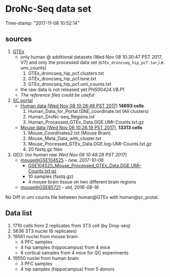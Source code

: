 # DroNc-Seq data set 
Time-stamp: "2017-11-08 10:52:14"
## sources 
1. [GTEx](https://www.gtexportal.org/home/datasets)
   * only human @ additional datasets (Wed Nov 08 10:30:47 PST 2017, V7) and only the processed data set (`GTEx_droncseq_hip_pcf.tar`,i.e. umi_counts) 
     1. GTEx_droncseq_hip_pcf.clusters.txt 
     2. GTEx_droncseq_hip_pcf.tsne.txt 
     3. GTEx_droncseq_hip_pcf.umi_counts.txt
   * the raw data is not released yet *PHS00424.V8.P1*   
   * *The reference files could be useful*
2. [SC portal](https://portals.broadinstitute.org/single_cell)
   * [Human data (Wed Nov 08 10:28:48 PST 2017)](https://portals.broadinstitute.org/single_cell/study/dronc-seq-single-nucleus-rna-seq-on-human-archived-brain) **14693 cells** 
     1. Human_Data_for_Portal.tSNE_coordinate.txt (All clusters)
     2. Human_DroNc-seq_Regions.txt	
     3. Human_Processed_GTEx_Data.DGE.UMI-Counts.txt.gz	
   * [Mouse data (Wed Nov 08 10:26:19 PST 2017)](https://portals.broadinstitute.org/single_cell/study/dronc-seq-single-nucleus-rna-seq-on-mouse-archived-brain), **13313 cells**
     1. Mouse_Coordinates2.txt (Mouse Brain)	
     2. Mouse_Meta_Data_with_cluster.txt	
     3. Mouse_Processed_GTEx_Data.DGE.log-UMI-Counts.txt.gz	
     4. 20 fastq.gz files
3. GEO: (*no human raw Wed Nov 08 10:48:28 PST 2017*)
   * [mouse@GSE104525](https://www.ncbi.nlm.nih.gov/geo/query/acc.cgi?acc=GSE104525) - *new, 2017-10-06*
     * [GSE104525_Mouse_Processed_GTEx_Data.DGE.UMI-Counts.txt.gz](https://www.ncbi.nlm.nih.gov/geo/download/?acc=GSE104525&format=file&file=GSE104525%5FMouse%5FProcessed%5FGTEx%5FData%2EDGE%2EUMI%2DCounts%2Etxt%2Egz)
     * 10 samples (fastq.gz) 
     * 4 mouse brain tissue on two different brain regions 
   * [mouse@GSE85721](https://www.ncbi.nlm.nih.gov/geo/query/acc.cgi?acc=GSE85721) - *old, 2016-08-16*

No Diff in umi counts file  between human@GTEx with human@sc_protal. 

## Data list 
1. 1710 cells from  2 replicates from 3T3 cell (by Drop-seq)
2. 5636 3T3 nuclei (6 replicates) 
3. 19561 nuclei from mouse brain:
   * 4 PFC samples 
   * 4 hip samples (hippocampus) from 4 mice 
   * 8 cortical samples from 4 mice for QC experiments 
4. 19550 nuclei from human brain:
   * 3 PFC samples 
   * 4 hip samples (hippocampus) from 5 donors
   
   
   
   
